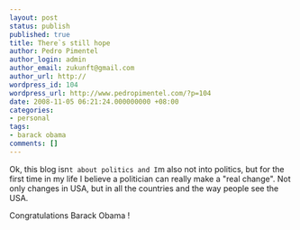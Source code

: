 ```yaml
---
layout: post
status: publish
published: true
title: There`s still hope
author: Pedro Pimentel
author_login: admin
author_email: zukunft@gmail.com
author_url: http://
wordpress_id: 104
wordpress_url: http://www.pedropimentel.com/?p=104
date: 2008-11-05 06:21:24.000000000 +08:00
categories:
- personal
tags:
- barack obama
comments: []
---
```

Ok, this blog isn`t about politics and I`m also not into politics, but for the first time in my life I believe a politician can really make a "real change". Not only changes in USA, but in all the countries and the way people see the USA.

<p style="text-align: center;"><script src="http://i.cdn.turner.com/cnn/.element/js/2.0/video/evp/module.js?loc=int&amp;vid=/video/politics/2008/11/05/sot.obama.victory.cnn" type="text/javascript"></script></p>

Congratulations Barack Obama !
